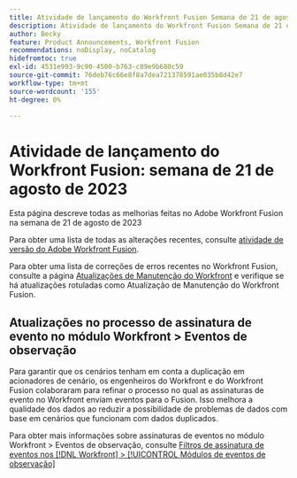 ```yaml
---
title: Atividade de lançamento do Workfront Fusion Semana de 21 de agosto de 2023
description: Atividade de lançamento do Workfront Fusion Semana de 21 de agosto de 2023
author: Becky
feature: Product Announcements, Workfront Fusion
recommendations: noDisplay, noCatalog
hidefromtoc: true
exl-id: 4531e993-9c90-4500-b763-c09e9b680c59
source-git-commit: 76deb76c66e8f8a7dea721378591ae035b8d42e7
workflow-type: tm+mt
source-wordcount: '155'
ht-degree: 0%

---
```


# Atividade de lançamento do Workfront Fusion: semana de 21 de agosto de 2023

Esta página descreve todas as melhorias feitas no Adobe Workfront Fusion na semana de
21 de agosto de 2023

Para obter uma lista de todas as alterações recentes, consulte [atividade de versão do Adobe Workfront Fusion](../../../product-announcements/product-releases/fusion-release-activity/fusion-release-activity.md).

Para obter uma lista de correções de erros recentes no Workfront Fusion, consulte a página [Atualizações de Manutenção do Workfront](https://experienceleague.adobe.com/docs/workfront-known-issues/releases/current-updates.html) e verifique se há atualizações rotuladas como Atualização de Manutenção do Workfront Fusion.

## Atualizações no processo de assinatura de evento no módulo Workfront > Eventos de observação

Para garantir que os cenários tenham em conta a duplicação em acionadores de cenário, os engenheiros do Workfront e do Workfront Fusion colaboraram para refinar o processo no qual as assinaturas de evento no Workfront enviam eventos para o Fusion. Isso melhora a qualidade dos dados ao reduzir a possibilidade de problemas de dados com base em cenários que funcionam com dados duplicados.

Para obter mais informações sobre assinaturas de eventos no módulo Workfront > Eventos de observação, consulte [Filtros de assinatura de eventos nos [!DNL Workfront] > [!UICONTROL Módulos de eventos de observação]](/help/quicksilver/workfront-fusion/apps-and-their-modules/workfront-modules.md#event-subscription-filters-in-the-workfront--watch-events-modules)
